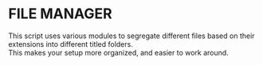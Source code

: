 <h1> FILE MANAGER </h1>

<body>
  This script uses various modules to segregate different files based on their extensions into different titled folders. <br>
  This makes your setup more organized, and easier to work around.
</body>
